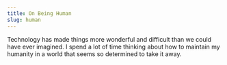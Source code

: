 ```yaml
---
title: On Being Human
slug: human
---
```

Technology has made things more wonderful and difficult than we could have ever imagined. I spend a lot of time thinking about how to maintain my humanity in a world that seems so determined to take it away.

